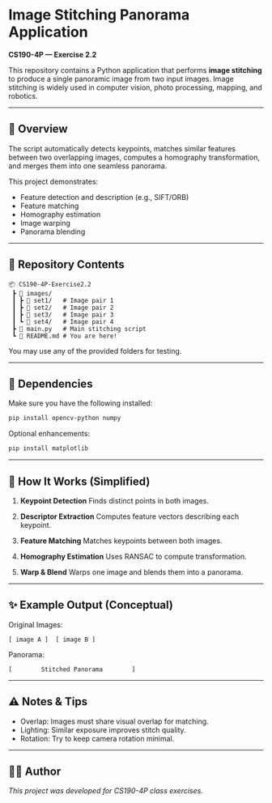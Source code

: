 # Image Stitching Panorama Application

**CS190-4P — Exercise 2.2**

This repository contains a Python application that performs **image stitching** to produce a single panoramic image from two input images. Image stitching is widely used in computer vision, photo processing, mapping, and robotics.

---

## 📌 Overview

The script automatically detects keypoints, matches similar features between two overlapping images, computes a homography transformation, and merges them into one seamless panorama.

This project demonstrates:

- Feature detection and description (e.g., SIFT/ORB)
- Feature matching
- Homography estimation
- Image warping
- Panorama blending

---

## 📁 Repository Contents

```
📦 CS190-4P-Exercise2.2
 ┣ 📂 images/
 ┃ ┣ 📂 set1/   # Image pair 1
 ┃ ┣ 📂 set2/   # Image pair 2
 ┃ ┣ 📂 set3/   # Image pair 3
 ┃ ┗ 📂 set4/   # Image pair 4
 ┣ 📜 main.py   # Main stitching script
 ┗ 📜 README.md # You are here!
```

You may use any of the provided folders for testing.

---

## 🧰 Dependencies

Make sure you have the following installed:

```bash
pip install opencv-python numpy
```

Optional enhancements:

```bash
pip install matplotlib
```

---

## 🧠 How It Works (Simplified)

1. **Keypoint Detection**
   Finds distinct points in both images.

2. **Descriptor Extraction**
   Computes feature vectors describing each keypoint.

3. **Feature Matching**
   Matches keypoints between both images.

4. **Homography Estimation**
   Uses RANSAC to compute transformation.

5. **Warp & Blend**
   Warps one image and blends them into a panorama.

---

## ✨ Example Output (Conceptual)

Original Images:

```
[ image A ]  [ image B ]
```

Panorama:

```
[        Stitched Panorama        ]
```

---

## ⚠️ Notes & Tips

- Overlap: Images must share visual overlap for matching.
- Lighting: Similar exposure improves stitch quality.
- Rotation: Try to keep camera rotation minimal.

---

## 🧑‍💻 Author

_This project was developed for CS190-4P class exercises._
